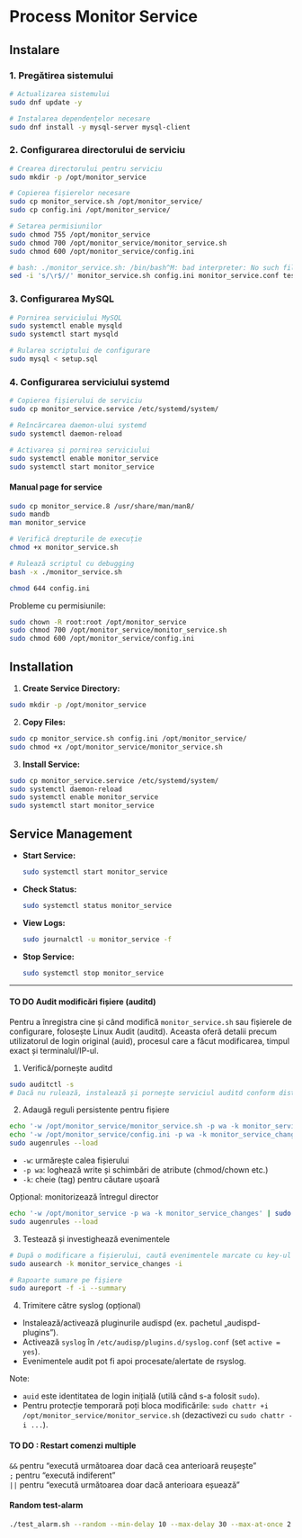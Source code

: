 # Process Monitor Service

## Instalare

### 1. Pregătirea sistemului

```bash
# Actualizarea sistemului
sudo dnf update -y

# Instalarea dependențelor necesare
sudo dnf install -y mysql-server mysql-client
```

### 2. Configurarea directorului de serviciu

```bash
# Crearea directorului pentru serviciu
sudo mkdir -p /opt/monitor_service

# Copierea fișierelor necesare
sudo cp monitor_service.sh /opt/monitor_service/
sudo cp config.ini /opt/monitor_service/

# Setarea permisiunilor
sudo chmod 755 /opt/monitor_service
sudo chmod 700 /opt/monitor_service/monitor_service.sh
sudo chmod 600 /opt/monitor_service/config.ini

# bash: ./monitor_service.sh: /bin/bash^M: bad interpreter: No such file or directory
sed -i 's/\r$//' monitor_service.sh config.ini monitor_service.conf test_alarm.sh
```

### 3. Configurarea MySQL

```bash
# Pornirea serviciului MySQL
sudo systemctl enable mysqld
sudo systemctl start mysqld

# Rularea scriptului de configurare
sudo mysql < setup.sql
```

### 4. Configurarea serviciului systemd

```bash
# Copierea fișierului de serviciu
sudo cp monitor_service.service /etc/systemd/system/

# Reîncărcarea daemon-ului systemd
sudo systemctl daemon-reload

# Activarea și pornirea serviciului
sudo systemctl enable monitor_service
sudo systemctl start monitor_service
```
#### Manual page for service
```bash
sudo cp monitor_service.8 /usr/share/man/man8/
sudo mandb
man monitor_service
```

```bash
# Verifică drepturile de execuție
chmod +x monitor_service.sh

# Rulează scriptul cu debugging
bash -x ./monitor_service.sh
```

```bash
chmod 644 config.ini
```

Probleme cu permisiunile:
   ```bash
   sudo chown -R root:root /opt/monitor_service
   sudo chmod 700 /opt/monitor_service/monitor_service.sh
   sudo chmod 600 /opt/monitor_service/config.ini
   ```

## Installation

1. **Create Service Directory:**
```bash
sudo mkdir -p /opt/monitor_service
```

2. **Copy Files:**
```bash
sudo cp monitor_service.sh config.ini /opt/monitor_service/
sudo chmod +x /opt/monitor_service/monitor_service.sh
```

3. **Install Service:**
```bash
sudo cp monitor_service.service /etc/systemd/system/
sudo systemctl daemon-reload
sudo systemctl enable monitor_service
sudo systemctl start monitor_service
```

## Service Management

- **Start Service:**
  ```bash
  sudo systemctl start monitor_service
  ```

- **Check Status:**
  ```bash
  sudo systemctl status monitor_service
  ```

- **View Logs:**
  ```bash
  sudo journalctl -u monitor_service -f
  ```

- **Stop Service:**
  ```bash
  sudo systemctl stop monitor_service
  ```
<hr>  

#### TO DO Audit modificări fișiere (auditd)

Pentru a înregistra cine și când modifică `monitor_service.sh` sau fișierele de configurare, folosește Linux Audit (auditd). Aceasta oferă detalii precum utilizatorul de login original (auid), procesul care a făcut modificarea, timpul exact și terminalul/IP-ul.

1) Verifică/pornește auditd
```bash
sudo auditctl -s
# Dacă nu rulează, instalează și pornește serviciul auditd conform distribuției tale
```

2) Adaugă reguli persistente pentru fișiere
```bash
echo '-w /opt/monitor_service/monitor_service.sh -p wa -k monitor_service_changes' | sudo tee /etc/audit/rules.d/monitor_service.rules
echo '-w /opt/monitor_service/config.ini -p wa -k monitor_service_changes' | sudo tee -a /etc/audit/rules.d/monitor_service.rules
sudo augenrules --load
```
- `-w`: urmărește calea fișierului
- `-p wa`: loghează write și schimbări de atribute (chmod/chown etc.)
- `-k`: cheie (tag) pentru căutare ușoară

Opțional: monitorizează întregul director
```bash
echo '-w /opt/monitor_service -p wa -k monitor_service_changes' | sudo tee /etc/audit/rules.d/monitor_service.rules
sudo augenrules --load
```

3) Testează și investighează evenimentele
```bash
# După o modificare a fișierului, caută evenimentele marcate cu key-ul setat
sudo ausearch -k monitor_service_changes -i

# Rapoarte sumare pe fișiere
sudo aureport -f -i --summary
```

4) Trimitere către syslog (opțional)
- Instalează/activează pluginurile audispd (ex. pachetul „audispd-plugins”).
- Activează `syslog` în `/etc/audisp/plugins.d/syslog.conf` (set `active = yes`).
- Evenimentele audit pot fi apoi procesate/alertate de rsyslog.

Note:
- `auid` este identitatea de login inițială (utilă când s-a folosit `sudo`).
- Pentru protecție temporară poți bloca modificările: `sudo chattr +i /opt/monitor_service/monitor_service.sh` (dezactivezi cu `sudo chattr -i ...`).

#### TO DO : Restart comenzi multiple
`&&` pentru “execută următoarea doar dacă cea anterioară reușește”  
`;` pentru “execută indiferent”  
`||` pentru “execută următoarea doar dacă anterioara eșuează”

#### Random test-alarm

```bash
./test_alarm.sh --random --min-delay 10 --max-delay 30 --max-at-once 2 &
```